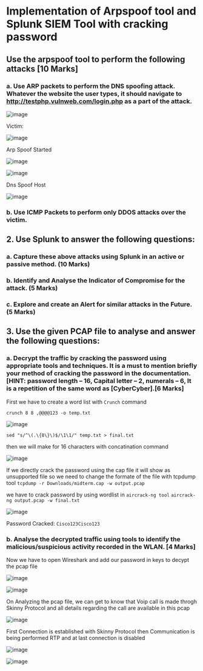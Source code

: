 # Implementation of Arpspoof tool and Splunk SIEM Tool with cracking password

## Use the arpspoof tool to perform the following attacks [10 Marks] 
  ### a. Use ARP packets to perform the DNS spoofing attack. Whatever the website the user types, it should navigate to http://testphp.vulnweb.com/login.php as a part of the attack.



![image](https://github.com/jayshah17/Implementation-of-Cyber-Security-Lab/assets/76842630/7aa715a7-f962-44f0-97cc-f385e310c1a2)

Victim: 

![image](https://github.com/jayshah17/Implementation-of-Cyber-Security-Lab/assets/76842630/6bc5f582-d90e-4437-89a5-d24a3c943829)

Arp Spoof Started

![image](https://github.com/jayshah17/Implementation-of-Cyber-Security-Lab/assets/76842630/20502860-fc28-4804-b4df-5574b945e6aa)

![image](https://github.com/jayshah17/Implementation-of-Cyber-Security-Lab/assets/76842630/62716f88-d63d-40fe-afed-46705ce83537)

Dns Spoof Host

![image](https://github.com/jayshah17/Implementation-of-Cyber-Security-Lab/assets/76842630/8986bd4a-d11a-48e5-bcae-b1766c17cf90)



  ### b. Use ICMP Packets to perform only DDOS attacks over the victim. 








## 2. Use Splunk to answer the following questions:
  ### a. Capture these above attacks using Splunk in an active or passive method. (10 Marks)











  
  ### b. Identify and Analyse the Indicator of Compromise for the attack. (5 Marks)









  
  ### c. Explore and create an Alert for similar attacks in the Future. (5 Marks)


## 3. Use the given PCAP file to analyse and answer the following questions:

  ### a. Decrypt the traffic by cracking the password using appropriate tools and techniques. It is a must to mention briefly your method of cracking the password in the documentation. [HINT: password length – 16, Capital letter – 2, numerals – 6, It is a repetition of the same word as [CyberCyber].[6 Marks]

First we have to create a word list with `Crunch` command 

`crunch 8 8 ,@@@@123 -o temp.txt`

![image](https://github.com/jayshah17/Implementation-of-Cyber-Security-Lab/assets/76842630/fc706b18-c6de-4d33-8ce2-d03f2880b1cd)

`sed "s/^\(.\{8\}\)$/\1\1/" temp.txt > final.txt`

then we will make for 16 characters with concatination command 

![image](https://github.com/jayshah17/Implementation-of-Cyber-Security-Lab/assets/76842630/1483d82a-173b-49ec-8f8a-64de86e90157)

If we directly crack the password using the cap file it will show as unsupported file so we need to change the formate of the file with tcpdump tool
`tcpdump -r Downloads/midterm.cap -w output.pcap`

we have to crack password by using wordlist in `aircrack-ng tool`
`aircrack-ng output.pcap -w final.txt`

![image](https://github.com/jayshah17/Implementation-of-Cyber-Security-Lab/assets/76842630/c8293b2b-a9aa-4c5c-99cf-81480c740b10)

Password Cracked: `Cisco123Cisco123`

  ### b. Analyse the decrypted traffic using tools to identify the malicious/suspicious activity recorded in the WLAN. [4 Marks]

Now we have to open Wireshark and add our password in keys to decypt the pcap file 

![image](https://github.com/jayshah17/Implementation-of-Cyber-Security-Lab/assets/76842630/c34c9bfd-61b1-4177-9ff1-c22dbeeb61e7)

![image](https://github.com/jayshah17/Implementation-of-Cyber-Security-Lab/assets/76842630/dd34ea48-917f-4a50-a1fa-146c9933d8a7)

On Analyzing the pcap file, we can get to know that Voip call is made throgh Skinny Protocol and all details regarding the call are available in this pcap 

![image](https://github.com/jayshah17/Implementation-of-Cyber-Security-Lab/assets/76842630/4c571bf1-337d-49b6-8d31-4770dfc3dce3)

First Connection is established with Skinny Protocol then Communication is being performed RTP and at last connection is disabled

![image](https://github.com/jayshah17/Implementation-of-Cyber-Security-Lab/assets/76842630/0a700cf5-0b81-4e30-985e-a38360ca6b5f)

![image](https://github.com/jayshah17/Implementation-of-Cyber-Security-Lab/assets/76842630/2d425d52-d0ad-4e94-b561-9760d858cf32)









  
